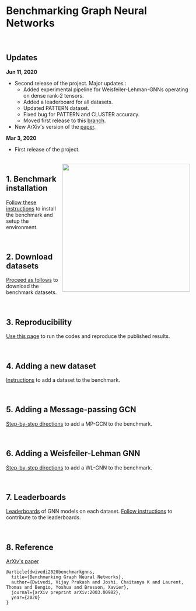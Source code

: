 

# Benchmarking Graph Neural Networks

<br>

## Updates

**Jun 11, 2020**
* Second release of the project. Major updates : 
	+ Added experimental pipeline for Weisfeiler-Lehman-GNNs operating on dense rank-2 tensors.
	+ Added a leaderboard for all datasets.
	+ Updated PATTERN dataset.
	+ Fixed bug for PATTERN and CLUSTER accuracy.
	+ Moved first release to this [branch](https://github.com/graphdeeplearning/benchmarking-gnns/tree/arXivV1).
* New ArXiv's version of the [paper](https://arxiv.org/pdf/2003.00982v2.pdf).


**Mar 3, 2020**
* First release of the project.



<br>

<img src="./docs/gnns.jpg" align="right" width="350"/>


## 1. Benchmark installation

[Follow these instructions](./docs/01_benchmark_installation.md) to install the benchmark and setup the environment.


<br>

## 2. Download datasets

[Proceed as follows](./docs/02_download_datasets.md) to download the benchmark datasets.


<br>

## 3. Reproducibility 

[Use this page](./docs/03_run_codes.md) to run the codes and reproduce the published results.


<br>

## 4. Adding a new dataset 

[Instructions](./docs/04_add_dataset.md) to add a dataset to the benchmark.


<br>

## 5. Adding a Message-passing GCN

[Step-by-step directions](./docs/05_add_mpgcn.md) to add a MP-GCN to the benchmark.


<br>

## 6. Adding a Weisfeiler-Lehman GNN

[Step-by-step directions](./docs/06_add_wlgnn.md) to add a WL-GNN to the benchmark.


<br>

## 7. Leaderboards

[Leaderboards](./docs/07_leaderboards.md) of GNN models on each dataset. [Follow instructions](./docs/08_contribute_leaderboards.md) to contribute to the leaderboards.


<br>

## 8. Reference 

[ArXiv's paper](https://arxiv.org/pdf/2003.00982v2.pdf)
```
@article{dwivedi2020benchmarkgnns,
  title={Benchmarking Graph Neural Networks},
  author={Dwivedi, Vijay Prakash and Joshi, Chaitanya K and Laurent, Thomas and Bengio, Yoshua and Bresson, Xavier},
  journal={arXiv preprint arXiv:2003.00982},
  year={2020}
}
```



<br><br><br>

